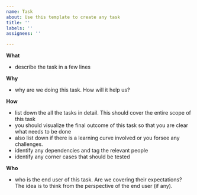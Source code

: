 ```yaml
---
name: Task
about: Use this template to create any task
title: ''
labels: ''
assignees: ''

---
```


**What** 
- describe the task in a few lines

**Why** 
- why are we doing this task. How will it help us? 

**How**
- list down the all the tasks in detail. This should cover the entire scope of this task
- you should visualize the final outcome of this task so that you are clear what needs to be done
- also list down if there is a learning curve involved or you forsee any challenges.
- identify any dependencies and tag the relevant people
- identify any corner cases that should be tested 

**Who**
- who is the end user of this task. Are we covering their expectations? The idea is to think from the perspective of the end user (if any). 
